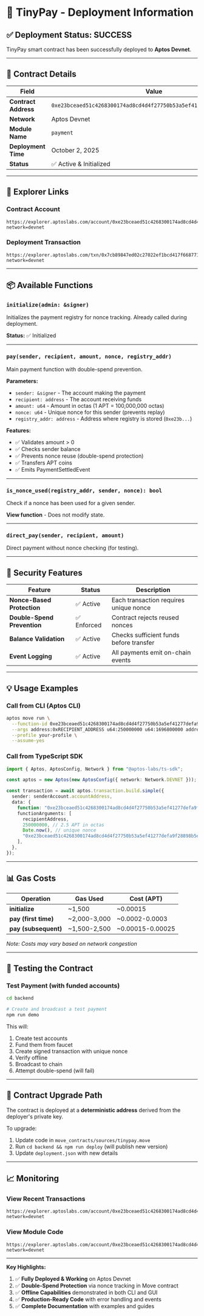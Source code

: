 # 🚀 TinyPay - Deployment Information

## ✅ Deployment Status: SUCCESS

TinyPay smart contract has been successfully deployed to **Aptos Devnet**.

---

## 📍 Contract Details

| Field | Value |
|-------|-------|
| **Contract Address** | `0xe23bceaed51c4268300174ad8cd4d4f27750b53a5ef41277defa9f28898b5ebd` |
| **Network** | Aptos Devnet |
| **Module Name** | `payment` |
| **Deployment Time** | October 2, 2025 |
| **Status** | ✅ Active & Initialized |

---

## 🔗 Explorer Links

### Contract Account
```
https://explorer.aptoslabs.com/account/0xe23bceaed51c4268300174ad8cd4d4f27750b53a5ef41277defa9f28898b5ebd?network=devnet
```

### Deployment Transaction
```
https://explorer.aptoslabs.com/txn/0x7cb89847ed02c27022ef1bcd417f6687719bb574ddb99c516c54cfea4bbcab40?network=devnet
```

---

## 📦 Available Functions

### `initialize(admin: &signer)`
Initializes the payment registry for nonce tracking. Already called during deployment.

**Status:** ✅ Initialized

---

### `pay(sender, recipient, amount, nonce, registry_addr)`
Main payment function with double-spend prevention.

**Parameters:**
- `sender: &signer` - The account making the payment
- `recipient: address` - The account receiving funds
- `amount: u64` - Amount in octas (1 APT = 100,000,000 octas)
- `nonce: u64` - Unique nonce for this sender (prevents replay)
- `registry_addr: address` - Address where registry is stored (`0xe23b...`)

**Features:**
- ✅ Validates amount > 0
- ✅ Checks sender balance
- ✅ Prevents nonce reuse (double-spend protection)
- ✅ Transfers APT coins
- ✅ Emits PaymentSettledEvent

---

### `is_nonce_used(registry_addr, sender, nonce): bool`
Check if a nonce has been used for a given sender.

**View function** - Does not modify state.

---

### `direct_pay(sender, recipient, amount)`
Direct payment without nonce checking (for testing).

---

## 🔐 Security Features

| Feature | Status | Description |
|---------|--------|-------------|
| **Nonce-Based Protection** | ✅ Active | Each transaction requires unique nonce |
| **Double-Spend Prevention** | ✅ Enforced | Contract rejects reused nonces |
| **Balance Validation** | ✅ Active | Checks sufficient funds before transfer |
| **Event Logging** | ✅ Active | All payments emit on-chain events |

---

## 💡 Usage Examples

### Call from CLI (Aptos CLI)

```bash
aptos move run \
  --function-id 0xe23bceaed51c4268300174ad8cd4d4f27750b53a5ef41277defa9f28898b5ebd::payment::pay \
  --args address:0xRECIPIENT_ADDRESS u64:250000000 u64:1696800000 address:0xe23bceaed51c4268300174ad8cd4d4f27750b53a5ef41277defa9f28898b5ebd \
  --profile your-profile \
  --assume-yes
```

### Call from TypeScript SDK

```typescript
import { Aptos, AptosConfig, Network } from "@aptos-labs/ts-sdk";

const aptos = new Aptos(new AptosConfig({ network: Network.DEVNET }));

const transaction = await aptos.transaction.build.simple({
  sender: senderAccount.accountAddress,
  data: {
    function: "0xe23bceaed51c4268300174ad8cd4d4f27750b53a5ef41277defa9f28898b5ebd::payment::pay",
    functionArguments: [
      recipientAddress,
      250000000, // 2.5 APT in octas
      Date.now(), // unique nonce
      "0xe23bceaed51c4268300174ad8cd4d4f27750b53a5ef41277defa9f28898b5ebd"
    ],
  },
});
```

---

## 📊 Gas Costs

| Operation | Gas Used | Cost (APT) |
|-----------|----------|------------|
| **initialize** | ~1,500 | ~0.00015 |
| **pay (first time)** | ~2,000-3,000 | ~0.0002-0.0003 |
| **pay (subsequent)** | ~1,500-2,500 | ~0.00015-0.00025 |

*Note: Costs may vary based on network congestion*

---

## 🧪 Testing the Contract

### Test Payment (with funded accounts)

```bash
cd backend

# Create and broadcast a test payment
npm run demo
```

This will:
1. Create test accounts
2. Fund them from faucet
3. Create signed transaction with unique nonce
4. Verify offline
5. Broadcast to chain
6. Attempt double-spend (will fail)

---

## 🔄 Contract Upgrade Path

The contract is deployed at a **deterministic address** derived from the deployer's private key.

To upgrade:
1. Update code in `move_contracts/sources/tinypay.move`
2. Run `cd backend && npm run deploy` (will publish new version)
3. Update `deployment.json` with new details

---

## 📈 Monitoring

### View Recent Transactions
```
https://explorer.aptoslabs.com/account/0xe23bceaed51c4268300174ad8cd4d4f27750b53a5ef41277defa9f28898b5ebd/transactions?network=devnet
```

### View Module Code
```
https://explorer.aptoslabs.com/account/0xe23bceaed51c4268300174ad8cd4d4f27750b53a5ef41277defa9f28898b5ebd/modules/code/payment?network=devnet
```

---



**Key Highlights:**

1. ✅ **Fully Deployed & Working** on Aptos Devnet
2. ✅ **Double-Spend Protection** via nonce tracking in Move contract
3. ✅ **Offline Capabilities** demonstrated in both CLI and GUI
4. ✅ **Production-Ready Code** with error handling and events
5. ✅ **Complete Documentation** with examples and guides


